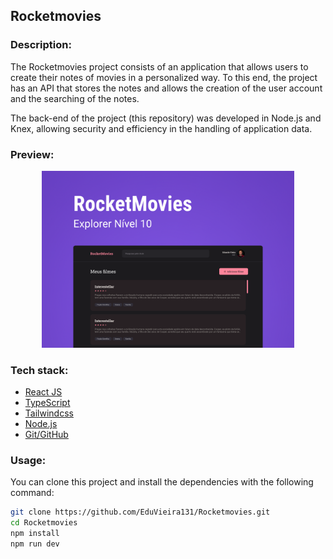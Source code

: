 ## Rocketmovies

### Description:

The Rocketmovies project consists of an application that allows users to create their notes of movies in a personalized way. To this end, the project has an API that stores the notes and allows the creation of the user account and the searching of the notes.

The back-end of the project (this repository) was developed in Node.js and Knex, allowing security and efficiency in the handling of application data.

### Preview:

<p align="center">
  <img alt="Project image" src=".github/preview.png" width="80%">
</p>

### Tech stack:
 
- [React JS](https://react.dev)
- [TypeScript](https://www.typescriptlang.org)
- [Tailwindcss](https://tailwindcss.com)
- [Node.js](https://nodejs.org/en)
- [Git/GitHub](https://git-scm.com)

### Usage:

You can clone this project and install the dependencies with the following command:

```sh
git clone https://github.com/EduVieira131/Rocketmovies.git
cd Rocketmovies
npm install
npm run dev
```